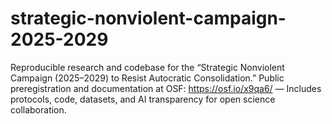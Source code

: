 # strategic-nonviolent-campaign-2025-2029
Reproducible research and codebase for the “Strategic Nonviolent Campaign (2025–2029) to Resist Autocratic Consolidation.” Public preregistration and documentation at OSF: https://osf.io/x9qa6/ — Includes protocols, code, datasets, and AI transparency for open science collaboration.
